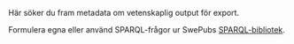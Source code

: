 Här söker du fram metadata om vetenskaplig output för export.

Formulera egna eller använd SPARQL-frågor ur SwePubs [SPARQL-bibliotek](https://github.com/libris/swepub-sparql).
